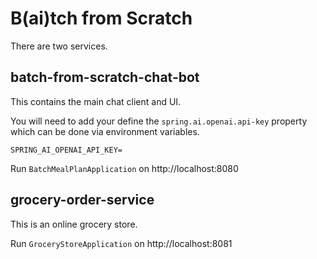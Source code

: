 # B(ai)tch from Scratch

There are two services.


## batch-from-scratch-chat-bot

This contains the main chat client and UI.

You will need to add your define the `spring.ai.openai.api-key` property which can be done via environment variables.

```shell
SPRING_AI_OPENAI_API_KEY=
```

Run `BatchMealPlanApplication` on http://localhost:8080

## grocery-order-service

This is an online grocery store.

Run `GroceryStoreApplication` on http://localhost:8081

